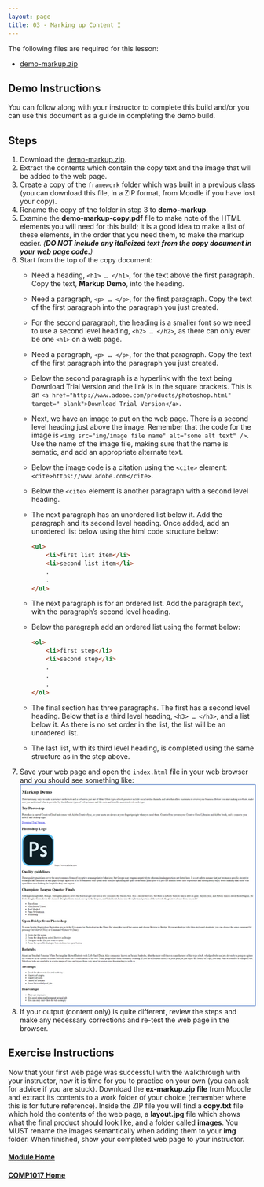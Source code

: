 ```yaml
---
layout: page
title: 03 - Marking up Content I
---
```

The following files are required for this lesson:

* [demo-markup.zip](files/demo-markup.zip)

## Demo Instructions
You can follow along with your instructor to complete this build and/or you can use this document as a guide in completing the demo build.

## Steps
1. Download the [demo-markup.zip](files/demo-markup.zip).
2. Extract the contents which contain the copy text and the image that will be added to the web page.
3. Create a copy of the <code>framework</code> folder which was built in a previous class (you can download this file, in a ZIP format, from Moodle if you have lost your copy).
4. Rename the copy of the folder in step 3 to **demo-markup**.
5. Examine the **demo-markup-copy.pdf** file to make note of the HTML elements you will need for this build; it is a good idea to make a list of these elements, in the order that you need them, to make the markup easier. _(**DO NOT include any italicized text from the copy document in your web page code.**)_
6. Start from the top of the copy document:<br>
    *  Need a heading, `<h1> … </h1>`, for the text above the first paragraph. Copy the text, **Markup Demo**, into the heading.
    *  Need a paragraph, `<p> … </p>`, for the first paragraph. Copy the text of the first paragraph into the paragraph you just created.
    *  For the second paragraph, the heading is a smaller font so we need to use a second level heading, `<h2> … </h2>`, as there can only ever be one `<h1>` on a web page.
    *  Need a paragraph, `<p> … </p>`, for the that paragraph. Copy the text of the first paragraph into the paragraph you just created.
    *  Below the second paragraph is a hyperlink with the text being Download Trial Version and the link is in the square brackets. This is an `<a href="http://www.adobe.com/products/photoshop.html" target="_blank">Download Trial Version</a>`.
    *  Next, we have an image to put on the web page. There is a second level heading just above the image. Remember that the code for the image is `<img src="img/image file name" alt="some alt text" />`. Use the name of the image file, making sure that the name is sematic, and add an appropriate alternate text.
    *  Below the image code is a citation using the `<cite>` element: `<cite>https://www.adobe.com</cite>`.
    *  Below the `<cite>` element is another paragraph with a second level heading.
    *  The next paragraph has an unordered list below it. Add the paragraph and its second level heading. Once added, add an unordered list below using the html code structure below:
    
        ```html
        <ul>
            <li>first list item</li>
            <li>second list item</li>
            . 
            .
        </ul>
        ```

    *  The next paragraph is for an ordered list. Add the paragraph text, with the paragraph’s second level heading.
    *  Below the paragraph add an ordered list using the format below:

        ```html
        <ol>
            <li>first step</li>
            <li>second step</li>
            .
            .
            .
        </ol>
        ```

    *  The final section has three paragraphs. The first has a second level heading. Below that is a third level heading, `<h3> … </h3>`, and a list below it. As there is no set order in the list, the list will be an unordered list.
    *  The last list, with its third level heading, is completed using the same structure as in the step above.
7. Save your web page and open the <code>index.html</code> file in your web browser and you should see something like:<br>
![lesson3_output.jpg](files/lesson3_output.jpg)
8. If your output (content only) is quite different, review the steps and make any necessary corrections and re-test the web page in the browser.

## Exercise Instructions
Now that your first web page was successful with the walkthrough with your instructor, now it is time for you to practice on your own (you can ask for advice if you are stuck). Download the **ex-markup.zip file** from Moodle and extract its contents to a work folder of your choice (remember where this is for future reference). Inside the ZIP file you will find a **copy.txt** file which hold the contents of the web page, a **layout.jpg** file which shows what the final product should look like, and a folder called **images**. You MUST rename the images semantically when adding them to your **img** folder. When finished, show your completed web page to your instructor.

#### [Module Home](../)
#### [COMP1017 Home](../../)